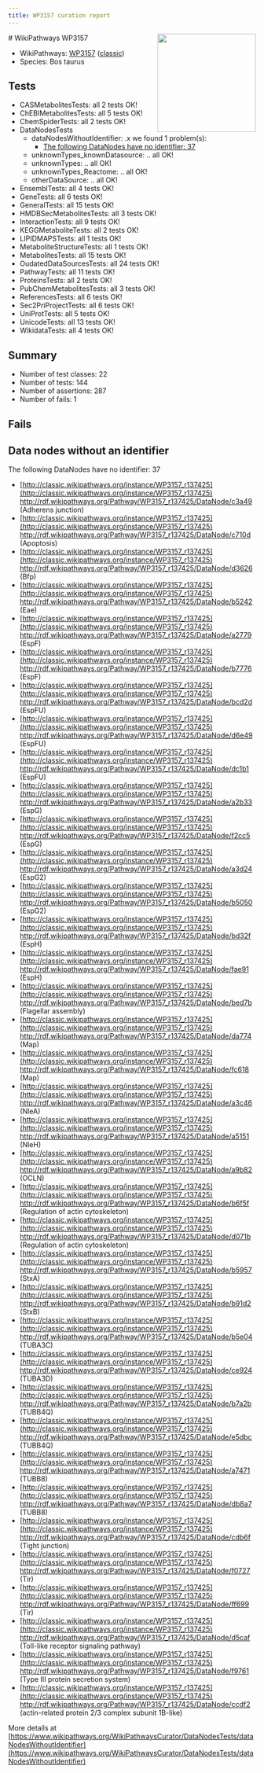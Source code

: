 ```yaml
---
title: WP3157 curation report
---
```


<img style="float: right; width: 200px" src="https://upload.wikimedia.org/wikipedia/commons/thumb/8/83/Wplogo_with_text_500.png/640px-Wplogo_with_text_500.png" />
# WikiPathways WP3157

* WikiPathways: [WP3157](https://wikipathways.org/pathways/WP3157) ([classic](https://classic.wikipathways.org/instance/WP3157))
* Species: Bos taurus
## Tests
* CASMetabolitesTests: all 2 tests OK!
* ChEBIMetabolitesTests: all 5 tests OK!
* ChemSpiderTests: all 2 tests OK!
* DataNodesTests
    * dataNodesWithoutIdentifier: .x we found 1 problem(s):
        * [The following DataNodes have no identifier: 37](#8792c4d5)
    * unknownTypes_knownDatasource: .. all OK!
    * unknownTypes: .. all OK!
    * unknownTypes_Reactome: .. all OK!
    * otherDataSource: .. all OK!
* EnsemblTests: all 4 tests OK!
* GeneTests: all 6 tests OK!
* GeneralTests: all 15 tests OK!
* HMDBSecMetabolitesTests: all 3 tests OK!
* InteractionTests: all 9 tests OK!
* KEGGMetaboliteTests: all 2 tests OK!
* LIPIDMAPSTests: all 1 tests OK!
* MetaboliteStructureTests: all 1 tests OK!
* MetabolitesTests: all 15 tests OK!
* OudatedDataSourcesTests: all 24 tests OK!
* PathwayTests: all 11 tests OK!
* ProteinsTests: all 2 tests OK!
* PubChemMetabolitesTests: all 3 tests OK!
* ReferencesTests: all 6 tests OK!
* Sec2PriProjectTests: all 6 tests OK!
* UniProtTests: all 5 tests OK!
* UnicodeTests: all 13 tests OK!
* WikidataTests: all 4 tests OK!


## Summary

* Number of test classes: 22
* Number of tests: 144
* Number of assertions: 287
* Number of fails: 1

## Fails

<a name="8792c4d5" />

## Data nodes without an identifier

The following DataNodes have no identifier: 37

* [http://classic.wikipathways.org/instance/WP3157_r137425](http://classic.wikipathways.org/instance/WP3157_r137425) http://rdf.wikipathways.org/Pathway/WP3157_r137425/DataNode/c3a49 (Adherens junction)
* [http://classic.wikipathways.org/instance/WP3157_r137425](http://classic.wikipathways.org/instance/WP3157_r137425) http://rdf.wikipathways.org/Pathway/WP3157_r137425/DataNode/c710d (Apoptosis)
* [http://classic.wikipathways.org/instance/WP3157_r137425](http://classic.wikipathways.org/instance/WP3157_r137425) http://rdf.wikipathways.org/Pathway/WP3157_r137425/DataNode/d3626 (Bfp)
* [http://classic.wikipathways.org/instance/WP3157_r137425](http://classic.wikipathways.org/instance/WP3157_r137425) http://rdf.wikipathways.org/Pathway/WP3157_r137425/DataNode/b5242 (Eae)
* [http://classic.wikipathways.org/instance/WP3157_r137425](http://classic.wikipathways.org/instance/WP3157_r137425) http://rdf.wikipathways.org/Pathway/WP3157_r137425/DataNode/a2779 (EspF)
* [http://classic.wikipathways.org/instance/WP3157_r137425](http://classic.wikipathways.org/instance/WP3157_r137425) http://rdf.wikipathways.org/Pathway/WP3157_r137425/DataNode/b7776 (EspF)
* [http://classic.wikipathways.org/instance/WP3157_r137425](http://classic.wikipathways.org/instance/WP3157_r137425) http://rdf.wikipathways.org/Pathway/WP3157_r137425/DataNode/bcd2d (EspFU)
* [http://classic.wikipathways.org/instance/WP3157_r137425](http://classic.wikipathways.org/instance/WP3157_r137425) http://rdf.wikipathways.org/Pathway/WP3157_r137425/DataNode/d6e49 (EspFU)
* [http://classic.wikipathways.org/instance/WP3157_r137425](http://classic.wikipathways.org/instance/WP3157_r137425) http://rdf.wikipathways.org/Pathway/WP3157_r137425/DataNode/dc1b1 (EspFU)
* [http://classic.wikipathways.org/instance/WP3157_r137425](http://classic.wikipathways.org/instance/WP3157_r137425) http://rdf.wikipathways.org/Pathway/WP3157_r137425/DataNode/a2b33 (EspG)
* [http://classic.wikipathways.org/instance/WP3157_r137425](http://classic.wikipathways.org/instance/WP3157_r137425) http://rdf.wikipathways.org/Pathway/WP3157_r137425/DataNode/f2cc5 (EspG)
* [http://classic.wikipathways.org/instance/WP3157_r137425](http://classic.wikipathways.org/instance/WP3157_r137425) http://rdf.wikipathways.org/Pathway/WP3157_r137425/DataNode/a3d24 (EspG2)
* [http://classic.wikipathways.org/instance/WP3157_r137425](http://classic.wikipathways.org/instance/WP3157_r137425) http://rdf.wikipathways.org/Pathway/WP3157_r137425/DataNode/b5050 (EspG2)
* [http://classic.wikipathways.org/instance/WP3157_r137425](http://classic.wikipathways.org/instance/WP3157_r137425) http://rdf.wikipathways.org/Pathway/WP3157_r137425/DataNode/bd32f (EspH)
* [http://classic.wikipathways.org/instance/WP3157_r137425](http://classic.wikipathways.org/instance/WP3157_r137425) http://rdf.wikipathways.org/Pathway/WP3157_r137425/DataNode/fae91 (EspH)
* [http://classic.wikipathways.org/instance/WP3157_r137425](http://classic.wikipathways.org/instance/WP3157_r137425) http://rdf.wikipathways.org/Pathway/WP3157_r137425/DataNode/bed7b (Flagellar assembly)
* [http://classic.wikipathways.org/instance/WP3157_r137425](http://classic.wikipathways.org/instance/WP3157_r137425) http://rdf.wikipathways.org/Pathway/WP3157_r137425/DataNode/da774 (Map)
* [http://classic.wikipathways.org/instance/WP3157_r137425](http://classic.wikipathways.org/instance/WP3157_r137425) http://rdf.wikipathways.org/Pathway/WP3157_r137425/DataNode/fc618 (Map)
* [http://classic.wikipathways.org/instance/WP3157_r137425](http://classic.wikipathways.org/instance/WP3157_r137425) http://rdf.wikipathways.org/Pathway/WP3157_r137425/DataNode/a3c46 (NleA)
* [http://classic.wikipathways.org/instance/WP3157_r137425](http://classic.wikipathways.org/instance/WP3157_r137425) http://rdf.wikipathways.org/Pathway/WP3157_r137425/DataNode/a5151 (NleH)
* [http://classic.wikipathways.org/instance/WP3157_r137425](http://classic.wikipathways.org/instance/WP3157_r137425) http://rdf.wikipathways.org/Pathway/WP3157_r137425/DataNode/a9b82 (OCLN)
* [http://classic.wikipathways.org/instance/WP3157_r137425](http://classic.wikipathways.org/instance/WP3157_r137425) http://rdf.wikipathways.org/Pathway/WP3157_r137425/DataNode/b6f5f (Regulation of actin cytoskeleton)
* [http://classic.wikipathways.org/instance/WP3157_r137425](http://classic.wikipathways.org/instance/WP3157_r137425) http://rdf.wikipathways.org/Pathway/WP3157_r137425/DataNode/d071b (Regulation of actin cytoskeleton)
* [http://classic.wikipathways.org/instance/WP3157_r137425](http://classic.wikipathways.org/instance/WP3157_r137425) http://rdf.wikipathways.org/Pathway/WP3157_r137425/DataNode/b5957 (StxA)
* [http://classic.wikipathways.org/instance/WP3157_r137425](http://classic.wikipathways.org/instance/WP3157_r137425) http://rdf.wikipathways.org/Pathway/WP3157_r137425/DataNode/b91d2 (StxB)
* [http://classic.wikipathways.org/instance/WP3157_r137425](http://classic.wikipathways.org/instance/WP3157_r137425) http://rdf.wikipathways.org/Pathway/WP3157_r137425/DataNode/b5e04 (TUBA3C)
* [http://classic.wikipathways.org/instance/WP3157_r137425](http://classic.wikipathways.org/instance/WP3157_r137425) http://rdf.wikipathways.org/Pathway/WP3157_r137425/DataNode/ce924 (TUBA3D)
* [http://classic.wikipathways.org/instance/WP3157_r137425](http://classic.wikipathways.org/instance/WP3157_r137425) http://rdf.wikipathways.org/Pathway/WP3157_r137425/DataNode/b7a2b (TUBB4Q)
* [http://classic.wikipathways.org/instance/WP3157_r137425](http://classic.wikipathways.org/instance/WP3157_r137425) http://rdf.wikipathways.org/Pathway/WP3157_r137425/DataNode/e5dbc (TUBB4Q)
* [http://classic.wikipathways.org/instance/WP3157_r137425](http://classic.wikipathways.org/instance/WP3157_r137425) http://rdf.wikipathways.org/Pathway/WP3157_r137425/DataNode/a7471 (TUBB8)
* [http://classic.wikipathways.org/instance/WP3157_r137425](http://classic.wikipathways.org/instance/WP3157_r137425) http://rdf.wikipathways.org/Pathway/WP3157_r137425/DataNode/db8a7 (TUBB8)
* [http://classic.wikipathways.org/instance/WP3157_r137425](http://classic.wikipathways.org/instance/WP3157_r137425) http://rdf.wikipathways.org/Pathway/WP3157_r137425/DataNode/cdb6f (Tight junction)
* [http://classic.wikipathways.org/instance/WP3157_r137425](http://classic.wikipathways.org/instance/WP3157_r137425) http://rdf.wikipathways.org/Pathway/WP3157_r137425/DataNode/f0727 (Tir)
* [http://classic.wikipathways.org/instance/WP3157_r137425](http://classic.wikipathways.org/instance/WP3157_r137425) http://rdf.wikipathways.org/Pathway/WP3157_r137425/DataNode/ff699 (Tir)
* [http://classic.wikipathways.org/instance/WP3157_r137425](http://classic.wikipathways.org/instance/WP3157_r137425) http://rdf.wikipathways.org/Pathway/WP3157_r137425/DataNode/d5caf (Toll-like receptor signaling pathway)
* [http://classic.wikipathways.org/instance/WP3157_r137425](http://classic.wikipathways.org/instance/WP3157_r137425) http://rdf.wikipathways.org/Pathway/WP3157_r137425/DataNode/f9761 (Type III protein
secretion system)
* [http://classic.wikipathways.org/instance/WP3157_r137425](http://classic.wikipathways.org/instance/WP3157_r137425) http://rdf.wikipathways.org/Pathway/WP3157_r137425/DataNode/ccdf2 (actin-related protein 2/3 complex subunit 1B-like)


More details at [https://www.wikipathways.org/WikiPathwaysCurator/DataNodesTests/dataNodesWithoutIdentifier](https://www.wikipathways.org/WikiPathwaysCurator/DataNodesTests/dataNodesWithoutIdentifier)

